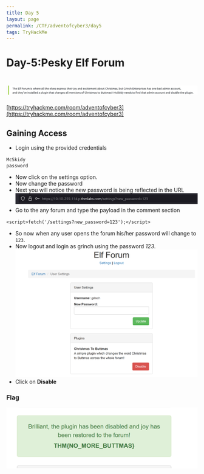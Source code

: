 ```yaml
---
title: Day 5
layout: page
permalink: /CTF/adventofcyber3/day5
tags: TryHackMe
---
```


# Day-5:Pesky Elf Forum
# ![front](/images/aoc3/d5/front.png)
[https://tryhackme.com/room/adventofcyber3](https://tryhackme.com/room/adventofcyber3)

## Gaining Access
* Login using the provided credentials
```
McSkidy
password
```
* Now click on the settings option.
* Now change the password
* Next you will notice the new password is being reflected in the URL<br>
![url](/images/aoc3/d5/url.png)
* Go to the any forum and type the payload in the comment section
```
<script>fetch('/settings?new_password=123');</script>
```
* So now when any user opens the forum his/her password will change to `123`.
* Now logout and login as grinch using the password *123*.<br>
![grinch](/images/aoc3/d5/grinch.png)
* Click on **Disable**

### Flag
![flag](/images/aoc3/d5/flag.png)